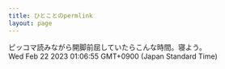 ```yaml
---
title: ひとことのpermlink
layout: page
---
```

<div class="box" dt="1676995615289">
  ピッコマ読みながら開脚前屈していたらこんな時間。寝よう。
  <div class="content is-small">Wed Feb 22 2023 01:06:55 GMT+0900 (Japan Standard Time)</div>
</div>